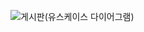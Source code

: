 
![게시판(유스케이스 다이어그램)](https://github.com/KorMH/INO-board/assets/105302873/abe302d0-7aa4-4257-873a-c839eaa78618)
